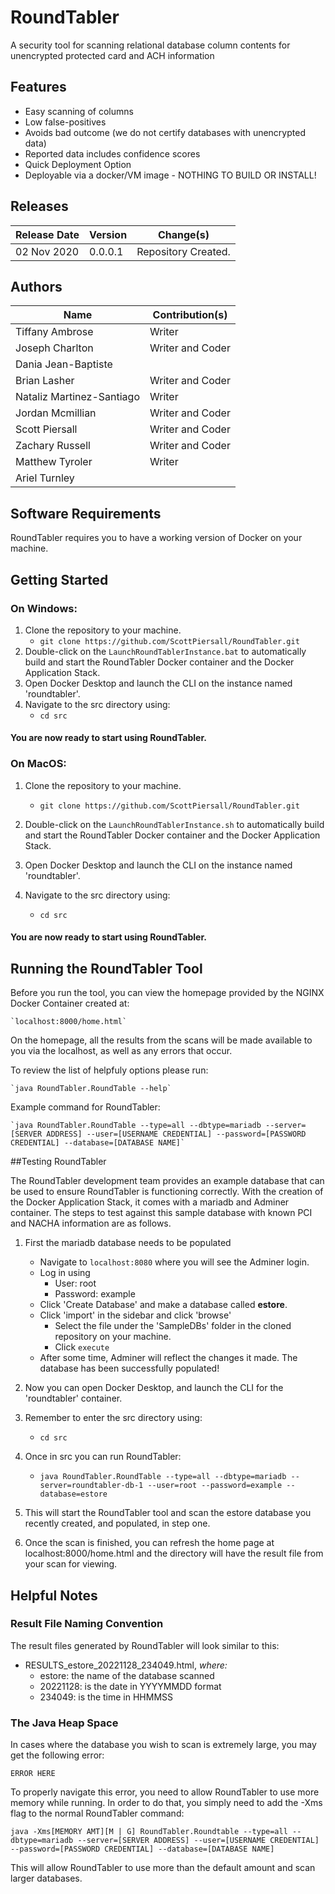 # RoundTabler
A security tool for scanning relational database column contents for unencrypted protected card and ACH information

## Features

* Easy scanning of columns
* Low false-positives
* Avoids bad outcome (we do not certify databases with unencrypted data)
* Reported data includes confidence scores
* Quick Deployment Option
* Deployable via a docker/VM image - NOTHING TO BUILD OR INSTALL!


## Releases

Release Date	|	Version		| Change(s)
----------------|-----------------------|------------------------------------------------------------------------------------
02 Nov 2020	|	0.0.0.1     |	Repository Created. 

## Authors
Name                        | Contribution(s)
-------------------------   | ---------------------------------------------
Tiffany Ambrose             | Writer
Joseph Charlton             | Writer and Coder
Dania Jean-Baptiste         |
Brian Lasher                | Writer and Coder
Nataliz Martinez-Santiago   | Writer
Jordan Mcmillian            | Writer and Coder
Scott Piersall              | Writer and Coder
Zachary Russell             | Writer and Coder
Matthew Tyroler             | Writer
Ariel Turnley               |

## Software Requirements

RoundTabler requires you to have a working version of Docker on your machine.

## Getting Started

### On Windows:

1. Clone the repository to your machine.
    * `git clone https://github.com/ScottPiersall/RoundTabler.git`
2. Double-click on the `LaunchRoundTablerInstance.bat` to automatically build and start the RoundTabler Docker container and the Docker Application Stack.
3. Open Docker Desktop and launch the CLI on the instance named 'roundtabler'.
4. Navigate to the src directory using:
    * `cd src`

#### You are now ready to start using RoundTabler.

### On MacOS:

1. Clone the repository to your machine.

    * `git clone https://github.com/ScottPiersall/RoundTabler.git`
    
2. Double-click on the `LaunchRoundTablerInstance.sh` to automatically build and start the RoundTabler Docker container and the Docker Application Stack.
3. Open Docker Desktop and launch the CLI on the instance named 'roundtabler'.
4. Navigate to the src directory using:

    * `cd src`

#### You are now ready to start using RoundTabler.


## Running the RoundTabler Tool

Before you run the tool, you can view the homepage provided by the NGINX Docker Container created at:

	`localhost:8000/home.html`

On the homepage, all the results from the scans will be made available to you via the localhost, as well as any errors that occur.

To review the list of helpfuly options please run:

	`java RoundTabler.RoundTable --help`

Example command for RoundTabler:

	`java RoundTabler.RoundTable --type=all --dbtype=mariadb --server=[SERVER ADDRESS] --user=[USERNAME CREDENTIAL] --password=[PASSWORD CREDENTIAL] --database=[DATABASE NAME]`

##Testing RoundTabler

The RoundTabler development team provides an example database that can be used to ensure RoundTabler is functioning correctly. With the creation of the Docker Application Stack, it comes with a mariadb and Adminer container. The steps to test against this sample database with known PCI and NACHA information are as follows.

1. First the mariadb database needs to be populated

    * Navigate to `localhost:8080` where you will see the Adminer login. 
    * Log in using
        * User: root
        * Password: example
    * Click 'Create Database' and make a database called **estore**.
    * Click 'import' in the sidebar and click 'browse'
        * Select the file under the 'SampleDBs' folder in the cloned repository on your machine.
        * Click `execute`
    * After some time, Adminer will reflect the changes it made. The database has been successfully populated!
    
2. Now you can open Docker Desktop, and launch the CLI for the 'roundtabler' container.
3. Remember to enter the src directory using:

    * `cd src`
    
4. Once in src you can run RoundTabler:

    * `java RoundTabler.RoundTable --type=all --dbtype=mariadb --server=roundtabler-db-1 --user=root --password=example --database=estore`
    
5. This will start the RoundTabler tool and scan the estore database you recently created, and populated, in step one. 
6. Once the scan is finished, you can refresh the home page at localhost:8000/home.html and the directory will have the result file from your scan for viewing.

## Helpful Notes

### Result File Naming Convention

The result files generated by RoundTabler will look similar to this:

* RESULTS_estore_20221128_234049.html, *where:*
    * estore: the name of the database scanned
    * 20221128: is the date in YYYYMMDD format
    * 234049: is the time in HHMMSS
    
### The Java Heap Space

In cases where the database you wish to scan is extremely large, you may get the following error:

`ERROR HERE`

To properly navigate this error, you need to allow RoundTabler to use more memory while running. In order to do that, you simply need to add the -Xms flag to the normal RoundTabler command:

`java -Xms[MEMORY AMT][M | G] RoundTabler.Roundtable --type=all --dbtype=mariadb --server=[SERVER ADDRESS] --user=[USERNAME CREDENTIAL] --password=[PASSWORD CREDENTIAL] --database=[DATABASE NAME]`

This will allow RoundTabler to use more than the default amount and scan larger databases. 
     
    
